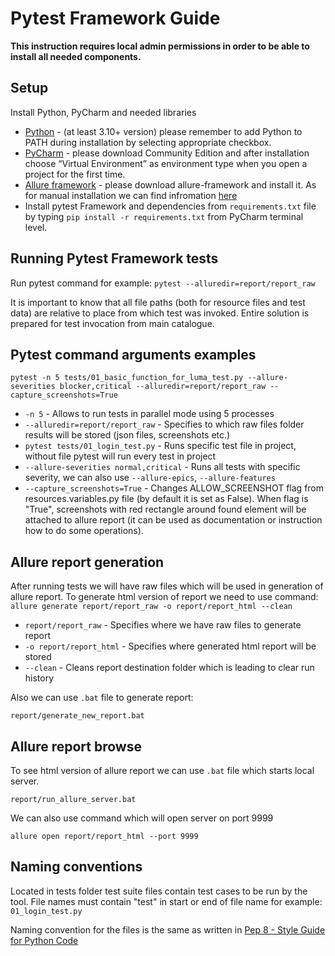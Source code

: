 # Pytest Framework Guide

**This instruction requires local admin permissions in order to be able to install all needed components.**

## Setup

Install Python, PyCharm and needed libraries

* [Python](https://www.python.org/downloads/) - (at least 3.10+ version) please remember to add Python to PATH during
  installation by selecting appropriate checkbox.
* [PyCharm](https://www.jetbrains.com/pycharm/download/#section=windows) - please download Community Edition and after
  installation choose “Virtual Environment” as environment type when you open a project for the first time.
* [Allure framework](https://allurereport.org/docs/) - please download allure-framework and install it. As for manual
  installation we can find infromation [here](https://allurereport.org/docs/gettingstarted-installation/)
* Install pytest Framework and dependencies from ```requirements.txt``` file by
  typing ```pip install -r requirements.txt``` from PyCharm terminal level.

## Running Pytest Framework tests
Run pytest command for example:  ```pytest --alluredir=report/report_raw```

It is important to know that all file paths (both for resource files and test data) are relative to place from which
test was invoked. Entire solution is prepared for test invocation from main catalogue.

## Pytest command arguments examples

```pytest -n 5 tests/01_basic_function_for_luma_test.py --allure-severities blocker,critical --alluredir=report/report_raw --capture_screenshots=True```

* ```-n 5``` - Allows to run tests in parallel mode using 5 processes
* ```--alluredir=report/report_raw``` - Specifies to which raw files folder results will be stored (json files,
  screenshots etc.)
* ```pytest tests/01_login_test.py``` - Runs specific test file in project, without file pytest will run every test in
  project
* ```--allure-severities normal,critical``` - Runs all tests with specific severity, we can also
  use ```--allure-epics```,
  ```--allure-features```
* ```--capture_screenshots=True``` - Changes ALLOW_SCREENSHOT flag from resources.variables.py file
  (by default it is set as False). When flag is "True", screenshots with red rectangle around found element will
  be attached to allure report (it can be used as documentation or instruction how to do some operations).

## Allure report generation

After running tests we will have raw files which will be used in generation of allure report. To generate html version
of report we need to use command:
```allure generate report/report_raw -o report/report_html --clean```

* ```report/report_raw``` - Specifies where we have raw files to generate report
* ```-o report/report_html``` - Specifies where generated html report will be stored
* ```--clean``` - Cleans report destination folder which is leading to clear run history

Also we can use `.bat` file to generate report:

```report/generate_new_report.bat```

## Allure report browse

To see html version of allure report we can use `.bat` file which starts local server.

```report/run_allure_server.bat``` 

We can also use command which will open server on port 9999

```allure open report/report_html --port 9999``` 

## Naming conventions

Located in tests folder test suite files contain test cases to be run by the tool. File names must contain "test"
in start or end of file name for example: ```01_login_test.py```

Naming convention for the files is the same as written
in [Pep 8 - Style Guide for Python Code](https://peps.python.org/pep-0008/)

